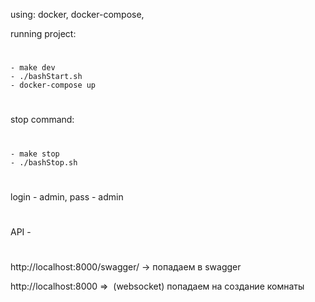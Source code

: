 using: docker, docker-compose,

running project:
#
    - make dev
    - ./bashStart.sh
    - docker-compose up
#
stop command:
#
    - make stop
    - ./bashStop.sh

#
login - admin, pass - admin
#
API - 
#
http://localhost:8000/swagger/ -> попадаем в swagger

http://localhost:8000 =>  (websocket) попадаем на создание комнаты
